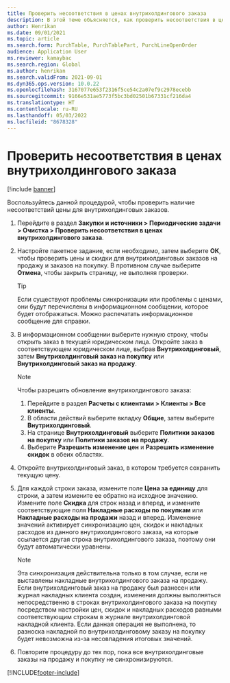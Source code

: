 ```yaml
---
title: Проверить несоответствия в ценах внутрихолдингового заказа
description: В этой теме объясняется, как проверить несоответствия в ценах внутрихолдингового заказа
author: Henrikan
ms.date: 09/01/2021
ms.topic: article
ms.search.form: PurchTable, PurchTablePart, PurchLineOpenOrder
audience: Application User
ms.reviewer: kamaybac
ms.search.region: Global
ms.author: henrikan
ms.search.validFrom: 2021-09-01
ms.dyn365.ops.version: 10.0.22
ms.openlocfilehash: 3167077e653f2316f5ce54c2a07ef9c2978ecebb
ms.sourcegitcommit: 9166e531ae5773f5bc3bd02501b67331cf216da4
ms.translationtype: HT
ms.contentlocale: ru-RU
ms.lasthandoff: 05/03/2022
ms.locfileid: "8678328"
---
```

# <a name="check-intercompany-order-price-discrepancies"></a>Проверить несоответствия в ценах внутрихолдингового заказа

[!include [banner](../../includes/banner.md)]

Воспользуйтесь данной процедурой, чтобы проверить наличие несоответствий цены для внутрихолдинговых заказов.

1. Перейдите в раздел **Закупки и источники \> Периодические задачи \> Очистка \> Проверить несоответствия в ценах внутрихолдингового заказа**.
1. Настройте пакетное задание, если необходимо, затем выберите **ОК**, чтобы проверить цены и скидки для внутрихолдинговых заказов на продажу и заказов на покупку. В противном случае выберите **Отмена**, чтобы закрыть страницу, не выполняя проверки.

    > [!TIP]
    > Если существуют проблемы синхронизации или проблемы с ценами, они будут перечислены в информационном сообщении, которое будет отображаться. Можно распечатать информационное сообщение для справки.

1. В информационном сообщении выберите нужную строку, чтобы открыть заказ в текущей юридическом лица. Откройте заказ в соответствующем юридическом лице, выбрав **Внутрихолдинговый**, затем **Внутрихолдинговый заказ на покупку** или **Внутрихолдинговый заказ на продажу**.

    > [!NOTE]
    > Чтобы разрешить обновление внутрихолдингового заказа:
    >
    > 1. Перейдите в раздел **Расчеты с клиентами \> Клиенты \> Все клиенты**.
    > 1. В области действий выберите вкладку **Общие**, затем выберите **Внутрихолдинговый**.
    > 1. На странице **Внутрихолдинговый** выберите **Политики заказов на покупку** или **Политики заказов на продажу**.
    > 1. Выберите **Разрешить изменение цен** и **Разрешить изменение скидок** в обеих областях.

1. Откройте внутрихолдинговый заказ, в котором требуется сохранить текущую цену.
1. Для каждой строки заказа, измените поле **Цена за единицу** для строки, а затем измените ее обратно на исходное значению. Измените поле **Скидка** для строк назад и вперед, и измените соответствующие поля **Накладные расходы по покупкам** или **Накладные расходы на продажи** назад и вперед. Изменение значений активирует синхронизацию цен, скидок и накладных расходов из данного внутрихолдингового заказа, на которые ссылается другая строка внутрихолдингового заказа, поэтому они будут автоматически уравнены.

    > [!NOTE]
    > Эта синхронизация действительна только в том случае, если не выставлены накладные внутрихолдингового заказа на продажу. Если внутрихолдинговый заказ на продажу был разнесен или журнал накладных клиента создан, изменения должны выполняться непосредственно в строках внутрихолдингового заказа на покупку посредством настройки цен, скидок и накладных расходов равными соответствующим строкам в журнале внутрихолдинговой накладной клиента. Если данная операция не выполнена, то разноска накладной по внутрихолдинговому заказу на покупку будет невозможна из-за несовпадения итоговых значений.

1. Повторите процедуру до тех пор, пока все внутрихолдинговые заказы на продажу и покупку не синхронизируются.

[!INCLUDE[footer-include](../../includes/footer-banner.md)]
